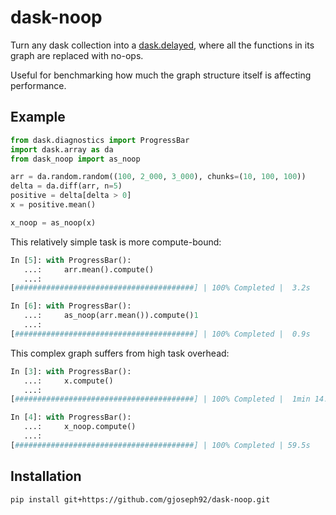 # dask-noop

Turn any dask collection into a [dask.delayed](https://docs.dask.org/en/latest/delayed.html), where all the functions in its graph are replaced with no-ops.

Useful for benchmarking how much the graph structure itself is affecting performance.

## Example

```python
from dask.diagnostics import ProgressBar
import dask.array as da
from dask_noop import as_noop

arr = da.random.random((100, 2_000, 3_000), chunks=(10, 100, 100))
delta = da.diff(arr, n=5)
positive = delta[delta > 0]
x = positive.mean()

x_noop = as_noop(x)
```

This relatively simple task is more compute-bound:
```python
In [5]: with ProgressBar():
   ...:     arr.mean().compute()
   ...:
[########################################] | 100% Completed |  3.2s

In [6]: with ProgressBar():
   ...:     as_noop(arr.mean()).compute()1
   ...:
[########################################] | 100% Completed |  0.9s
```

This complex graph suffers from high task overhead:
```python
In [3]: with ProgressBar():
   ...:     x.compute()
   ...:
[########################################] | 100% Completed |  1min 14.5s

In [4]: with ProgressBar():
   ...:     x_noop.compute()
   ...:
[########################################] | 100% Completed | 59.5s
```

## Installation

```
pip install git+https://github.com/gjoseph92/dask-noop.git
```
